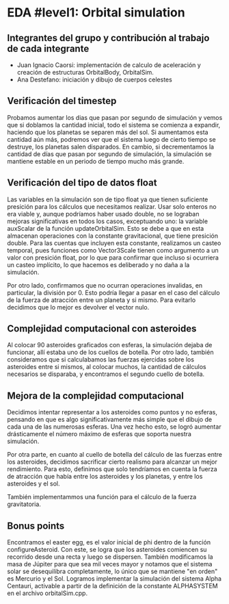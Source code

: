 # EDA #level1: Orbital simulation

## Integrantes del grupo y contribución al trabajo de cada integrante

* Juan Ignacio Caorsi: implementación de calculo de aceleración y creación de estructuras OrbitalBody, OrbitalSim.
* Ana Destefano: iniciación y dibujo de cuerpos celestes

## Verificación del timestep

Probamos aumentar los dias que pasan por segundo de simulación y vemos que si doblamos la cantidad inicial, todo el sistema se comienza a expandir, haciendo que los planetas se separen más del sol.
Si aumentamos esta cantidad aún más, podremos ver que el sistema luego de cierto tiempo se destruye, los planetas salen disparados.
En cambio, si decrementamos la cantidad de días que pasan por segundo de simulación, la simulación se mantiene estable en un periodo de tiempo mucho más grande.

## Verificación del tipo de datos float

Las variables en la simulación son de tipo float ya que tienen suficiente presición para los cálculos que necesitamos realizar. Usar solo enteros no era viable y, aunque podríamos haber 
usado double, no se lograban mejoras significativas en todos los casos, exceptuando uno: la variable auxScalar de la función updateOrbitalSim. Esto se debe a que en esta almacenan operaciones 
con la constante gravitacional, que tiene presición double. Para las cuentas que incluyen esta constante, realizamos un casteo temporal, pues funciones como Vector3Scale tienen como 
argumento a un valor con presición float, por lo que para confirmar que incluso si ocurriera un casteo implícito, lo que hacemos es deliberado y no daña a la simulación.

Por otro lado, confirmamos que no ocurran operaciones invalidas, en particular, la división por 0. Esto podría llegar a pasar en el caso del cálculo de la fuerza de atracción entre un planeta y 
si mismo. Para evitarlo decidimos que lo mejor es devolver el vector nulo.

## Complejidad computacional con asteroides

Al colocar 90 asteroides graficados con esferas, la simulación dejaba de funcionar, allí estaba uno de los cuellos de botella.
Por otro lado, también consideramos que si calculabamos las fuerzas ejercidas sobre los asteroides entre si mismos, al colocar muchos,
la cantidad de cálculos necesarios se disparaba, y encontramos el segundo cuello de botella.


## Mejora de la complejidad computacional

Decidimos intentar representar a los asteroides como puntos y no esferas, pensando en que es algo 
significativamente más simple que el dibujo de cada una de las numerosas esferas. Una vez hecho esto,
se logró aumentar drásticamente el número máximo de esferas que soporta nuestra simulación.

Por otra parte, en cuanto al cuello de botella del cálculo de las fuerzas entre los asteroides, decidimos sacrificar cierto realismo para alcanzar un mejor rendimiento.
Para esto, definimos que solo tendríamos en cuenta la fuerza de atracción que había entre los asteroides y los planetas, y entre los asteroides y el sol.

También implementammos una función para el cálculo de la fuerza gravitatoria.

## Bonus points

Encontramos el easter egg, es el valor inicial de phi dentro de la función configureAsteroid. Con este, se logra que los asteroides comiencen su recorrido desde una recta y luego se dispersen. 
También modificamos la masa de Júpiter para que sea mil veces mayor y notamos que el sistema solar se desequilibra completamente, lo único que se mantiene "en orden" es Mercurio y el Sol.
Logramos implementar la simulación del sistema Alpha Centauri, activable a partir de la definición de la constante ALPHASYSTEM en el archivo orbitalSim.cpp.





